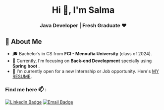 <h1 align="center">Hi 👋, I'm Salma </h1>
<h3 align="center"> Java Developer | Fresh Graduate ❤️</h3>

## 💫 About Me
- 🎓 Bachelor’s in CS from **FCI - Menoufia University** (class of 2024).
- 🧠 Currently, I'm focusing on **Back-end Development** specially using **Spring boot** .
- 💼 I’m currently open for a new Internship or Job opportunity. Here's [MY RESUME](https://drive.google.com/file/d/11qBYwQ3RBa33sWtnVr1nF8uOz2T0dmfp/view?usp=drivesdk).

### Find me here 📫 :
[![Linkedin Badge](https://img.shields.io/badge/-Linkedin-blue?style=flat&logo=Linkedin&logoColor=white)](https://www.linkedin.com/in/salma-sobhy/)
[![Email Badge](https://img.shields.io/badge/Email-red?style=flat&logo=gmail&logoColor=white)](mailto:salmasobhy456@gmail.com)

<!--
**salma-4/salma-4** is a ✨ _special_ ✨ repository because its `README.md` (this file) appears on your GitHub profile.

Here are some ideas to get you started:

- 🔭 I’m currently working on ...
- 🌱 I’m currently learning ...
- 👯 I’m looking to collaborate on ...
- 🤔 I’m looking for help with ...
- 💬 Ask me about ...
- 📫 How to reach me: ...
- 😄 Pronouns: ...
- ⚡ Fun fact: ...
-->
